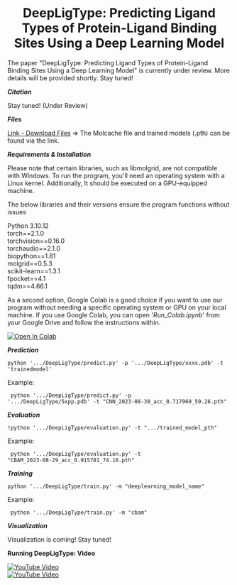 <div align="center" style="text-align: center;">
  <h1>DeepLigType: Predicting Ligand Types of Protein-Ligand Binding Sites Using a Deep Learning Model</h1>
</div>

The paper "DeepLigType: Predicting Ligand Types of Protein-Ligand Binding Sites Using a Deep Learning Model" is currently under review. More details will be provided shortly. Stay tuned!


**_Citation_**

Stay tuned! (Under Review)

**_Files_**

[Link - Download Files](https://drive.google.com/drive/folders/1WVIpv6CbHBnRcE_0qR8E9AEwu7-CGgCZ?usp=sharing) => The Molcache file and trained models (.pth) can be found via the link.

**_Requirements & Installation_**

Please note that certain libraries, such as libmolgrid, are not compatible with Windows. To run the program, you'll need an operating system with a Linux kernel. Additionally, It should be executed on a GPU-equipped machine.

The below libraries and their versions ensure the program functions without issues

Python 3.10.12<br/>
torch==2.1.0<br/>
torchvision==0.16.0<br/>
torchaudio==2.1.0<br/>
biopython==1.81<br/>
molgrid==0.5.3<br/>
scikit-learn==1.3.1<br/>
fpocket==4.1<br/>
tqdm==4.66.1<br/>

As a second option, Google Colab is a good choice if you want to use our program without needing a specific operating system or GPU on your local machine. If you use Google Colab, you can open '_Run_Colab.ipynb_' from your Google Drive and follow the instructions within.

[![Open In Colab](https://colab.research.google.com/assets/colab-badge.svg)](https://colab.research.google.com/github/drorhunvural/DeepLigType/blob/main/Run_Colab.ipynb)

**_Prediction_**

```python '.../DeepLigType/predict.py' -p '.../DeepLigType/xxxx.pdb' -t 'trainedmodel'```

Example: <pre><code> python '.../DeepLigType/predict.py' -p '.../DeepLigType/5xpp.pdb' -t "CNN_2023-08-30_acc_0.717969_59.26.pth" </code></pre>


**_Evaluation_**

```!python '.../DeepLigType/evaluation.py' -t ".../trained_model_pth"```

Example: <pre><code> python '.../DeepLigType/evaluation.py' -t "CBAM_2023-08-29_acc_0.915781_74.16.pth" </code></pre>

**_Training_**

```python '.../DeepLigType/train.py' -m "deeplearning_model_name" ```

Example: <pre><code> python '.../DeepLigType/train.py' -m "cbam" </code></pre>

**_Visualization_**

Visualization is coming! Stay tuned!

**Running DeepLigType: Video**<br/>


[![YouTube Video](https://img.shields.io/badge/Watch%20on%20YouTube-red?style=for-the-badge&logo=youtube)](https://youtu.be/SobCab1fZeA?si=u-soXHHxLBHp8lUL)
<br/>
[![YouTube Video](https://img.youtube.com/vi/SobCab1fZeA/0.jpg)](https://youtu.be/SobCab1fZeA?si=u-soXHHxLBHp8lUL)